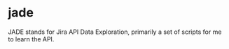 # jade
JADE stands for Jira API Data Exploration, primarily a set of scripts for me to learn the API.
